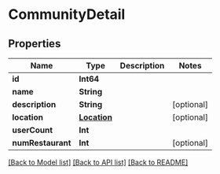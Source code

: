 # CommunityDetail

## Properties
Name | Type | Description | Notes
------------ | ------------- | ------------- | -------------
**id** | **Int64** |  | 
**name** | **String** |  | 
**description** | **String** |  | [optional] 
**location** | [**Location**](Location.md) |  | [optional] 
**userCount** | **Int** |  | 
**numRestaurant** | **Int** |  | [optional] 

[[Back to Model list]](../README.md#documentation-for-models) [[Back to API list]](../README.md#documentation-for-api-endpoints) [[Back to README]](../README.md)



